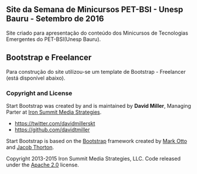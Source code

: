 ## Site da Semana de Minicursos PET-BSI - Unesp Bauru - Setembro de 2016

Site criado para apresentação do conteúdo dos Minicursos de Tecnologias Emergentes do PET-BSI(Unesp Bauru).

## Bootstrap e Freelancer
Para construção do site utilizou-se um template de Bootstrap - Freelancer (está disponível abaixo).

### Copyright and License

Start Bootstrap was created by and is maintained by **David Miller**, Managing Parter at [Iron Summit Media Strategies](http://www.ironsummitmedia.com/).

* https://twitter.com/davidmillerskt
* https://github.com/davidtmiller

Start Bootstrap is based on the [Bootstrap](http://getbootstrap.com/) framework created by [Mark Otto](https://twitter.com/mdo) and [Jacob Thorton](https://twitter.com/fat).


Copyright 2013-2015 Iron Summit Media Strategies, LLC. Code released under the [Apache 2.0](https://github.com/IronSummitMedia/startbootstrap-freelancer/blob/gh-pages/LICENSE) license.
